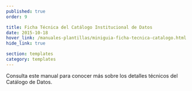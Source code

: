 ```yaml
---
published: true
order: 9

title: Ficha Técnica del Catálogo Institucional de Datos
date: 2015-10-18
hover_link: /manuales-plantillas/miniguia-ficha-tecnica-catalogo.html
hide_link: true

section: templates
category: templates
---
```


Consulta este manual para conocer más sobre los detalles técnicos del Catálogo de Datos.
